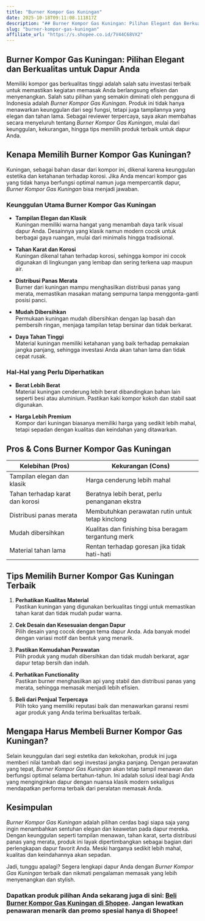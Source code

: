 ```yaml
---
title: "Burner Kompor Gas Kuningan"
date: 2025-10-18T09:11:08.111817Z
description: "## Burner Kompor Gas Kuningan: Pilihan Elegant dan Berkualitas untuk Dapur Anda..."
slug: "burner-kompor-gas-kuningan"
affiliate_url: "https://s.shopee.co.id/7V44C68VX2"
---
```

## Burner Kompor Gas Kuningan: Pilihan Elegant dan Berkualitas untuk Dapur Anda

Memiliki kompor gas berkualitas tinggi adalah salah satu investasi terbaik untuk memastikan kegiatan memasak Anda berlangsung efisien dan menyenangkan. Salah satu pilihan yang semakin diminati oleh pengguna di Indonesia adalah *Burner Kompor Gas Kuningan*. Produk ini tidak hanya menawarkan keunggulan dari segi fungsi, tetapi juga tampilannya yang elegan dan tahan lama. Sebagai reviewer terpercaya, saya akan membahas secara menyeluruh tentang *Burner Kompor Gas Kuningan*, mulai dari keunggulan, kekurangan, hingga tips memilih produk terbaik untuk dapur Anda.

## Kenapa Memilih Burner Kompor Gas Kuningan?

Kuningan, sebagai bahan dasar dari kompor ini, dikenal karena keunggulan estetika dan ketahanan terhadap korosi. Jika Anda mencari kompor gas yang tidak hanya berfungsi optimal namun juga mempercantik dapur, *Burner Kompor Gas Kuningan* bisa menjadi jawaban.

### Keunggulan Utama Burner Kompor Gas Kuningan

- **Tampilan Elegan dan Klasik**  
  Kuningan memiliki warna hangat yang menambah daya tarik visual dapur Anda. Desainnya yang klasik namun modern cocok untuk berbagai gaya ruangan, mulai dari minimalis hingga tradisional.

- **Tahan Karat dan Korosi**  
  Kuningan dikenal tahan terhadap korosi, sehingga kompor ini cocok digunakan di lingkungan yang lembap dan sering terkena uap maupun air.

- **Distribusi Panas Merata**  
  Burner dari kuningan mampu menghasilkan distribusi panas yang merata, memastikan masakan matang sempurna tanpa menggonta-ganti posisi panci.

- **Mudah Dibersihkan**  
  Permukaan kuningan mudah dibersihkan dengan lap basah dan pembersih ringan, menjaga tampilan tetap bersinar dan tidak berkarat.

- **Daya Tahan Tinggi**  
  Material kuningan memiliki ketahanan yang baik terhadap pemakaian jangka panjang, sehingga investasi Anda akan tahan lama dan tidak cepat rusak.

### Hal-Hal yang Perlu Diperhatikan

- **Berat Lebih Berat**  
  Material kuningan cenderung lebih berat dibandingkan bahan lain seperti besi atau aluminium. Pastikan kaki kompor kokoh dan stabil saat digunakan.

- **Harga Lebih Premium**  
  Kompor dari kuningan biasanya memiliki harga yang sedikit lebih mahal, tetapi sepadan dengan kualitas dan keindahan yang ditawarkan.

## Pros & Cons Burner Kompor Gas Kuningan

| Kelebihan (Pros)                                 | Kekurangan (Cons)                              |
|--------------------------------------------------|------------------------------------------------|
| Tampilan elegan dan klasik                      | Harga cenderung lebih mahal                   |
| Tahan terhadap karat dan korosi                 | Beratnya lebih berat, perlu penanganan ekstra|
| Distribusi panas merata                          | Membutuhkan perawatan rutin untuk tetap kinclong |
| Mudah dibersihkan                              | Kualitas dan finishing bisa beragam tergantung merk |
| Material tahan lama                            | Rentan terhadap goresan jika tidak hati-hati |

## Tips Memilih Burner Kompor Gas Kuningan Terbaik

1. **Perhatikan Kualitas Material**  
   Pastikan kuningan yang digunakan berkualitas tinggi untuk memastikan tahan karat dan tidak mudah pudar warna.

2. **Cek Desain dan Kesesuaian dengan Dapur**  
   Pilih desain yang cocok dengan tema dapur Anda. Ada banyak model dengan variasi motif dan bentuk yang menarik.

3. **Pastikan Kemudahan Perawatan**  
   Pilih produk yang mudah dibersihkan dan tidak mudah berkarat, agar dapur tetap bersih dan indah.

4. **Perhatikan Functionality**  
   Pastikan burner menghasilkan api yang stabil dan distribusi panas yang merata, sehingga memasak menjadi lebih efisien.

5. **Beli dari Penjual Terpercaya**  
   Pilih toko yang memiliki reputasi baik dan menawarkan garansi resmi agar produk yang Anda terima berkualitas terbaik.

## Mengapa Harus Membeli Burner Kompor Gas Kuningan?

Selain keunggulan dari segi estetika dan kekokohan, produk ini juga memberi nilai tambah dari segi investasi jangka panjang. Dengan perawatan yang tepat, *Burner Kompor Gas Kuningan* akan tetap tampil menawan dan berfungsi optimal selama bertahun-tahun. Ini adalah solusi ideal bagi Anda yang menginginkan dapur dengan nuansa klasik modern sekaligus mendapatkan performa terbaik dari peralatan memasak Anda.

## Kesimpulan

*Burner Kompor Gas Kuningan* adalah pilihan cerdas bagi siapa saja yang ingin menambahkan sentuhan elegan dan keawetan pada dapur mereka. Dengan keunggulan seperti tampilan menawan, tahan karat, serta distribusi panas yang merata, produk ini layak dipertimbangkan sebagai bagian dari perlengkapan dapur favorit Anda. Meski harganya sedikit lebih mahal, kualitas dan keindahannya akan sepadan.

Jadi, tunggu apalagi? Segera lengkapi dapur Anda dengan *Burner Kompor Gas Kuningan* terbaik dan nikmati pengalaman memasak yang lebih menyenangkan dan stylish.

### Dapatkan produk pilihan Anda sekarang juga di sini: [Beli Burner Kompor Gas Kuningan di Shopee](https://s.shopee.co.id/7V44C68VX2). Jangan lewatkan penawaran menarik dan promo spesial hanya di Shopee!